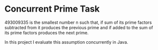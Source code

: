 # Concurrent Prime Task

493009335 is the smallest number n such that, if sum of its prime factors subtracted from it
produces the previous prime and if added to the sum of its prime factors produces the next prime.

In this project I evaluate this assumption concurrently in Java.
